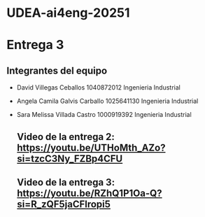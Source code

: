 # UDEA-ai4eng-20251

# Entrega 3

## Integrantes del equipo
- David Villegas Ceballos
  1040872012
  Ingenieria Industrial

- Angela Camila Galvis Carballo
  1025641130
  Ingenieria Industrial

- Sara Melissa Villada Castro
  1000919392
  Ingenieria Industrial

  ## Video de la entrega 2: https://youtu.be/UTHoMth_AZo?si=tzcC3Ny_FZBp4CFU
  ## Video de la entrega 3: https://youtu.be/RZhQ1P1Oa-Q?si=R_zQF5jaCFlropi5
